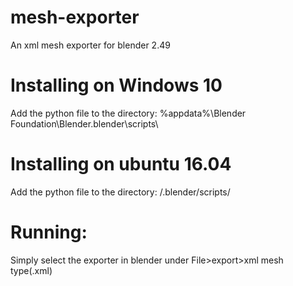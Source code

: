 # mesh-exporter
An xml mesh exporter for blender 2.49

# Installing on Windows 10
Add the python file to the directory: %appdata%\Blender Foundation\Blender\.blender\scripts\

# Installing on ubuntu 16.04
Add the python file to the directory: <blender installation dir>/.blender/scripts/

# Running:
Simply select the exporter in blender under File>export>xml mesh type(.xml)
